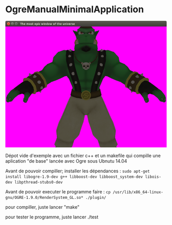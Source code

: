 # OgreManualMinimalApplication
![Screenshot](/screenshot.png)


Dépot vide d'exemple avec un fichier c++ et un makefile qui compille une aplication "de base" lancée avec Ogre sous Ubnutu 14.04


Avant de pouvoir compiller; installer les dépendances : 
```sudo apt-get install libogre-1.9-dev g++ libboost-dev libboost_system-dev libois-dev libpthread-stubs0-dev```


Avant de pouvoir executer le programme faire : 
```cp /usr/lib/x86_64-linux-gnu/OGRE-1.9.0/RenderSystem_GL.so* ./plugin/```


pour compiller, juste lancer "make"

pour tester le programme, juste lancer ./test

